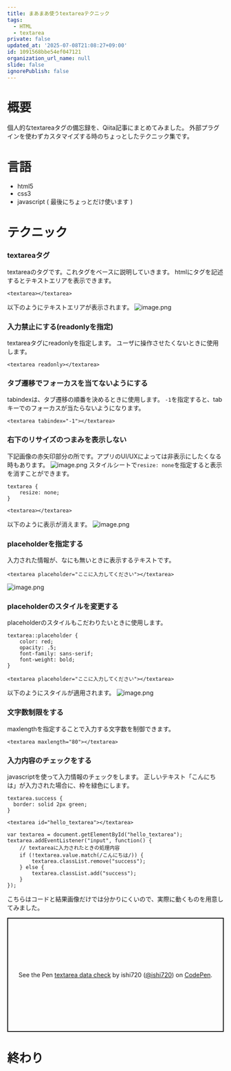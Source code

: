 ```yaml
---
title: まあまあ使うtextareaテクニック
tags:
  - HTML
  - textarea
private: false
updated_at: '2025-07-08T21:08:27+09:00'
id: 1091568bbe54ef047121
organization_url_name: null
slide: false
ignorePublish: false
---
```

# 概要

個人的なtextareaタグの備忘録を、Qiita記事にまとめてみました。
外部プラグインを使わずカスタマイズする時のちょっとしたテクニック集です。

# 言語

- html5
- css3
- javascript ( 最後にちょっとだけ使います )

# テクニック

### textareaタグ

textareaのタグです。これタグをベースに説明していきます。
htmlにタグを記述するとテキストエリアを表示できます。

```html:html
<textarea></textarea>
```

以下のようにテキストエリアが表示されます。
![image.png](https://qiita-image-store.s3.ap-northeast-1.amazonaws.com/0/473097/7751b28e-8f7b-3d74-1b0b-66d143058360.png)


### 入力禁止にする(readonlyを指定)

textareaタグにreadonlyを指定します。
ユーザに操作させたくないときに使用します。

```html:html
<textarea readonly></textarea>
```

### タブ遷移でフォーカスを当てないようにする

tabindexは、タブ遷移の順番を決めるときに使用します。
`-1`を指定すると、tabキーでのフォーカスが当たらないようになります。

```html:html
<textarea tabindex="-1"></textarea>
```

### 右下のリサイズのつまみを表示しない

下記画像の赤矢印部分の所です。アプリのUI/UXによっては非表示にしたくなる時もあります。
![image.png](https://qiita-image-store.s3.ap-northeast-1.amazonaws.com/0/473097/2e295b2b-6b55-d3e6-25b1-a6fe1f9112a4.png)
スタイルシートで`resize: none`を指定すると表示を消すことができます。

```css:css
textarea {
    resize: none;
}
```

```html:html
<textarea></textarea>
```

以下のように表示が消えます。
![image.png](https://qiita-image-store.s3.ap-northeast-1.amazonaws.com/0/473097/a8862117-cab0-91dc-fe4a-6514156021c8.png)

### placeholderを指定する

入力された情報が、なにも無いときに表示するテキストです。

```html:html
<textarea placeholder="ここに入力してください"></textarea>
```

![image.png](https://qiita-image-store.s3.ap-northeast-1.amazonaws.com/0/473097/346599bc-c218-f375-847c-6b07413a3631.png)

### placeholderのスタイルを変更する

placeholderのスタイルもこだわりたいときに使用します。

```css:css
textarea::placeholder {
    color: red;
    opacity: .5;
    font-family: sans-serif;
    font-weight: bold;
}
```
```html:html
<textarea placeholder="ここに入力してください"></textarea>
```

以下のようにスタイルが適用されます。
![image.png](https://qiita-image-store.s3.ap-northeast-1.amazonaws.com/0/473097/7ac14904-99fa-da68-8d38-2c38b1106df7.png)


### 文字数制限をする

maxlengthを指定することで入力する文字数を制御できます。

```html:html
<textarea maxlength="80"></textarea>
```

### 入力内容のチェックをする

javascriptを使って入力情報のチェックをします。
正しいテキスト「こんにちは」が入力された場合に、枠を緑色にします。

```scss:css
textarea.success {
  border: solid 2px green;
}
```

```html:html
<textarea id="hello_textarea"></textarea>
```

```javascript:javascript
var textarea = document.getElementById("hello_textarea");
textarea.addEventListener("input", function() {
    // textareaに入力されたときの処理内容
    if (!textarea.value.match(/こんにちは/)) {
        textarea.classList.remove("success");
    } else {
        textarea.classList.add("success");        
    }
});
```

こちらはコードと結果画像だけでは分かりにくいので、実際に動くものを用意してみました。


<p class="codepen" data-height="265" data-theme-id="light" data-default-tab="js,result" data-user="ishi720" data-slug-hash="QWjJyLM" style="height: 265px; box-sizing: border-box; display: flex; align-items: center; justify-content: center; border: 2px solid; margin: 1em 0; padding: 1em;" data-pen-title="textarea data check">
  <span>See the Pen <a href="https://codepen.io/ishi720/pen/QWjJyLM">
  textarea data check</a> by ishi720 (<a href="https://codepen.io/ishi720">@ishi720</a>)
  on <a href="https://codepen.io">CodePen</a>.</span>
</p>
<script async src="https://static.codepen.io/assets/embed/ei.js"></script>

# 終わり
